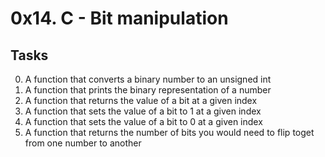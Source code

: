 # 0x14. C - Bit manipulation
## Tasks

0. A function that converts a binary number to an unsigned int
1. A function that prints the binary representation of a number
2. A function that returns the value of a bit at a given index
3. A function that sets the value of a bit to 1 at a given index
4. A function that sets the value of a bit to 0 at a given index
5. A function that returns the number of bits you would need to flip toget from one number to another
